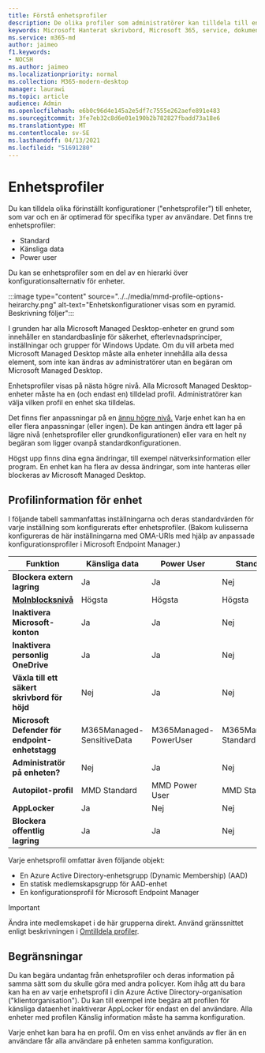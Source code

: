 ```yaml
---
title: Förstå enhetsprofiler
description: De olika profiler som administratörer kan tilldela till enheter
keywords: Microsoft Hanterat skrivbord, Microsoft 365, service, dokumentation
ms.service: m365-md
author: jaimeo
f1.keywords:
- NOCSH
ms.author: jaimeo
ms.localizationpriority: normal
ms.collection: M365-modern-desktop
manager: laurawi
ms.topic: article
audience: Admin
ms.openlocfilehash: e6b0c96d4e145a2e5df7c7555e262aefe891e483
ms.sourcegitcommit: 3fe7eb32c8d6e01e190b2b782827fbadd73a18e6
ms.translationtype: MT
ms.contentlocale: sv-SE
ms.lasthandoff: 04/13/2021
ms.locfileid: "51691280"
---
```

# <a name="device-profiles"></a>Enhetsprofiler

Du kan tilldela olika förinställt konfigurationer ("enhetsprofiler") till enheter, som var och en är optimerad för specifika typer av användare. Det finns tre enhetsprofiler:

- Standard
- Känsliga data
- Power user

Du kan se enhetsprofiler som en del av en hierarki över konfigurationsalternativ för enheter.

:::image type="content" source="../../media/mmd-profile-options-heirarchy.png" alt-text="Enhetskonfigurationer visas som en pyramid. Beskrivning följer":::

I grunden har alla Microsoft Managed Desktop-enheter en grund som innehåller en standardbaslinje för säkerhet, efterlevnadsprinciper, inställningar och grupper för Windows Update. Om du vill arbeta med Microsoft Managed Desktop måste alla enheter innehålla alla dessa element, som inte kan ändras av administratörer utan en begäran om Microsoft Managed Desktop.

Enhetsprofiler visas på nästa högre nivå. Alla Microsoft Managed Desktop-enheter måste ha en (och endast en) tilldelad profil. Administratörer kan välja vilken profil en enhet ska tilldelas.

Det finns fler anpassningar på en [ännu högre nivå.](customizing.md) Varje enhet kan ha en eller flera anpassningar (eller ingen). De kan antingen ändra ett lager på lägre nivå (enhetsprofiler eller grundkonfigurationen) eller vara en helt ny begäran som ligger ovanpå standardkonfigurationen.

Högst upp finns dina egna ändringar, till exempel nätverksinformation eller program. En enhet kan ha flera av dessa ändringar, som inte hanteras eller blockeras av Microsoft Managed Desktop.


## <a name="device-profile-details"></a>Profilinformation för enhet

I följande tabell sammanfattas inställningarna och deras standardvärden för varje inställning som konfigurerats efter enhetsprofiler. (Bakom kulisserna konfigureras de här inställningarna med OMA-URIs med hjälp av anpassade konfigurationsprofiler i Microsoft Endpoint Manager.)

| Funktion | Känsliga data | Power User | Standard |
|-----------------------------------------------------------------------------------------------------------------------------------------------------------|----------------------------|------------------------|-----------------------|
| **Blockera extern lagring**                                                                                                                               | Ja                       | Ja                   | Nej                   |
| **[Molnblocksnivå](https://docs.microsoft.com/graph/api/resources/intune-deviceconfig-defendercloudblockleveltype)** | Högsta                      | Högsta                  | Högsta                 |
| **Inaktivera Microsoft-konton**                                                                                                                           | Ja                       | Ja                   | Nej                   |
| **Inaktivera personlig OneDrive**                                                                                                                            | Ja                       | Ja                   | Nej                   |
| **Växla till ett säkert skrivbord för höjd**                                                                                                               | Nej                        | Ja                   | Nej                   |
| **Microsoft Defender för endpoint-enhetstagg**                                                                                                           | M365Managed-SensitiveData | M365Managed-PowerUser | M365Managed-Standard |
| **Administratör på enheten?**                                                                                                                                 | Nej                        | Ja                   | Nej                   |
| **Autopilot-profil**                                                                                                                                     | MMD Standard               | MMD Power User         | MMD Standard          |
| **AppLocker**                                                                                                                                            | Ja                       | Nej                    | Nej                   |
| **Blockera offentlig lagring**                                                                                                                                   | Ja                       | Ja                   | Nej                   |

Varje enhetsprofil omfattar även följande objekt:

- En Azure Active Directory-enhetsgrupp (Dynamic Membership) (AAD)
- En statisk medlemskapsgrupp för AAD-enhet
- En konfigurationsprofil för Microsoft Endpoint Manager

> [!IMPORTANT]
> Ändra inte medlemskapet i de här grupperna direkt. Använd gränssnittet enligt beskrivningen i [Omtilldela profiler](../working-with-managed-desktop/change-device-profile.md).

## <a name="limitations"></a>Begränsningar

Du kan begära undantag från enhetsprofiler och deras information på samma sätt som du skulle göra med andra policyer. Kom ihåg att du bara kan ha en av varje enhetsprofil i din Azure Active Directory-organisation ("klientorganisation"). Du kan till exempel inte begära att profilen för känsliga dataenhet inaktiverar AppLocker för endast en del användare. Alla enheter med profilen Känslig information måste ha samma konfiguration.

Varje enhet kan bara ha en profil. Om en viss enhet används av fler än en användare får alla användare på enheten samma konfiguration.

